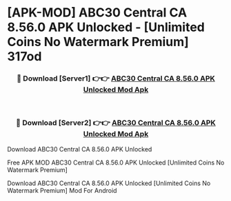 # [APK-MOD] ABC30 Central CA 8.56.0 APK Unlocked - [Unlimited Coins No Watermark Premium] 317od



<div align="center">
<h3>🔴 Download [Server1] 👉👉 <a href="https://momento.my/?title=ABC30_Central_CA_8.56.0_APK_Unlocked">ABC30 Central CA 8.56.0 APK Unlocked Mod Apk</a></h3><br>

<h3>🔴 Download [Server2] 👉👉 <a href="https://momento.my/?title=ABC30_Central_CA_8.56.0_APK_Unlocked">ABC30 Central CA 8.56.0 APK Unlocked Mod Apk</a></h3>
</div>



Download ABC30 Central CA 8.56.0 APK Unlocked 

Free APK MOD ABC30 Central CA 8.56.0 APK Unlocked [Unlimited Coins No Watermark Premium]

Download ABC30 Central CA 8.56.0 APK Unlocked [Unlimited Coins No Watermark Premium] Mod For Android
